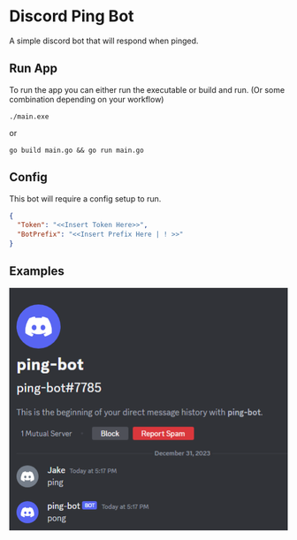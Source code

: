# Discord Ping Bot
A simple discord bot that will respond when pinged.

## Run App
To run the app you can either run the executable or build and run. (Or some combination depending on your workflow)
```shell
./main.exe
```

or 

```shell
go build main.go && go run main.go
```

## Config
This bot will require a config setup to run.
```json
{
  "Token": "<<Insert Token Here>>",
  "BotPrefix": "<<Insert Prefix Here | ! >>"
}
```

## Examples
![img.png](example.png)